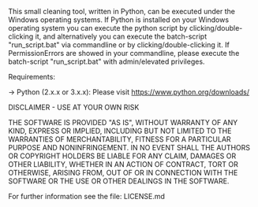 This small cleaning tool, written in Python, can be executed under the Windows operating systems.
If Python is installed on your Windows operating system you can execute the python script by clicking/double-clicking it, and alternatively you can execute the batch-script "run_script.bat" via commandline or by clicking/double-clicking it.
If PermissionErrors are showed in your commandline, please execute the batch-script "run_script.bat" with admin/elevated privileges.

Requirements:

-> Python (2.x.x or 3.x.x): Please visit https://www.python.org/downloads/



DISCLAIMER - USE AT YOUR OWN RISK

THE SOFTWARE IS PROVIDED "AS IS", WITHOUT WARRANTY OF ANY KIND, EXPRESS OR IMPLIED, INCLUDING BUT NOT LIMITED TO THE WARRANTIES OF MERCHANTABILITY, FITNESS FOR A PARTICULAR PURPOSE AND NONINFRINGEMENT. IN NO EVENT SHALL THE AUTHORS OR COPYRIGHT HOLDERS BE LIABLE FOR ANY CLAIM, DAMAGES OR OTHER LIABILITY, WHETHER IN AN ACTION OF CONTRACT, TORT OR OTHERWISE, ARISING FROM, OUT OF OR IN CONNECTION WITH THE SOFTWARE OR THE USE OR OTHER DEALINGS IN THE SOFTWARE.

For further information see the file: LICENSE.md

